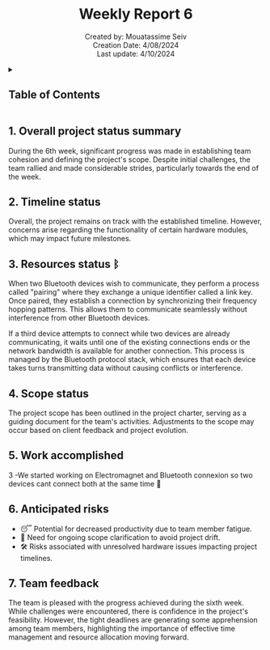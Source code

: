 <h1 align="center">Weekly Report 6</h1>

<p align="center">
Created by: Mouatassime Seiv <br> Creation Date: 4/08/2024 <br> Last update: 4/10/2024
</p>

<details>
<summary>

## Table of Contents

</summary>

- [Table of Contents](#table-of-contents)
- [1. Overall project status summary](#1-overall-project-status-summary)
- [2. Timeline status](#3-timeline-status)
- [3. Resources status](#4-resources-status)
- [4. Scope status](#5-scope-status)
- [5. Work accomplished](#6-work-accomplished)
- [6. Anticipated risks](#7-anticipated-risks)
- [7. Team feedback](#8-team-feedback)

</details>

## 1. Overall project status summary

During the 6th week, significant progress was made in establishing team cohesion and defining the project's scope. Despite initial challenges, the team rallied and made considerable strides, particularly towards the end of the week.


## 2. Timeline status

Overall, the project remains on track with the established timeline. However, concerns arise regarding the functionality of certain hardware modules, which may impact future milestones.

## 3. Resources status ᛒ

When two Bluetooth devices wish to communicate, they perform a process called "pairing" where they exchange a unique identifier called a link key. Once paired, they establish a connection by synchronizing their frequency hopping patterns. This allows them to communicate seamlessly without interference from other Bluetooth devices.

If a third device attempts to connect while two devices are already communicating, it waits until one of the existing connections ends or the network bandwidth is available for another connection. This process is managed by the Bluetooth protocol stack, which ensures that each device takes turns transmitting data without causing conflicts or interference.

## 4. Scope status

The project scope has been outlined in the project charter, serving as a guiding document for the team's activities. Adjustments to the scope may occur based on client feedback and project evolution.

## 5. Work accomplished

3 -We started working on Electromagnet and Bluetooth connexion so two devices cant connect both at the same time 🔗

## 6. Anticipated risks

- 😴 Potential for decreased productivity due to team member fatigue.
- 🎯 Need for ongoing scope clarification to avoid project drift.
- 🛠️ Risks associated with unresolved hardware issues impacting project timelines.

## 7. Team feedback

The team is pleased with the progress achieved during the sixth week. While challenges were encountered, there is confidence in the project's feasibility. However, the tight deadlines are generating some apprehension among team members, highlighting the importance of effective time management and resource allocation moving forward.
